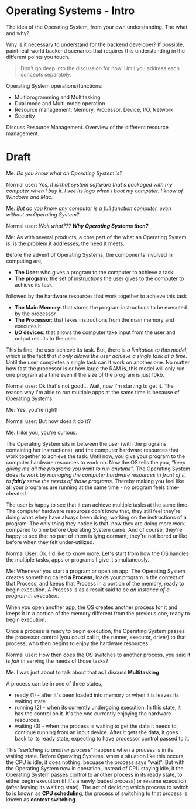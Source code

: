 # Operating Systems - Intro
The idea of the Operating System, from your own understanding. The what and why?

Why is it necessary to understand for the backend developer? If possible, paint real-world backend scenarios that requires this understanding in the different points you touch.

> Don't go deep into the discussion for now. Until you address each concepts separately.

Operating System operations/functions:
- Multiprogramming and Multitasking
- Dual mode and Multi-mode operation
- Resource management: Memory, Processor, Device, I/O, Network
- Security

Discuss Resource Management. Overview of the different resource management.

# Draft
Me: *Do you know what an Operating System is?*

Normal user: *Yes, it is that system software that's packaged with my computer when I buy it. I see its logo when I boot my computer. I know of Windows and Mac.*

Me: *But do you know any computer is a full function computer, even without an Operating System?*

Normal user: _Wait what??? **Why Operating Systems then?**_

Me: As with several products, a core part of the what an Operating System is, is the problem it addresses, the need it meets.

Before the advent of Operating Systems, the components involved in computing are, 
- **The User**: who gives a program to the computer to achieve a task.
- **The program**: the set of instructions the user gives to the computer to achieve its task.

followed by the hardware resources that work together to achieve this task
- **The Main Memory**: that stores the program instructions to be executed by the processor
- **The Processor**: that takes instructions from the main memory and executes it. 
- **I/O devices**: that allows the computer take input from the user and output results to the user.

This is fine, the user achieve its task. But, there is *a limitation to this model*, which is the fact that *it only allows the user achieve a single task at a time*. Until the user completes a single task can it work on another one. No matter how fast the processor is or how large the RAM is, this model will only run one program at a time even if the size of the program is just 10kb.

Normal user: Ok that's not good... Wait, now I'm starting to get it. The reason why I'm able to run multiple apps at the same time is because of Operating Systems.

Me: Yes, you're right!

Normal user: But how does it do it?

Me: I like you, you're curious.

The Operating System sits in between the user (with the programs containing her instructions), and the computer hardware resources that work together to achieve the task. Until now, you give your program to the computer hardware resources to work on. Now the OS tells the you, *"keep giving me all the programs you want to run anytime"*. The Operating System does its work by *managing the computer hardware resources in front of it, to **fairly** serve the needs of those programs*. Thereby making you feel like all your programs are running at the same time - no program feels time-cheated.

The user is happy to see that it can achieve multiple tasks at the same time. The computer hardware resources don't know that, they still feel they're doing what whey have always been doing, working on the instructions of a program. The only thing they notice is that, now they are doing more work compared to time before Operating System came. And of course, they're happy to see that no part of them is lying dormant, they're not bored unlike before when they felt under-utilized.

Normal User: Ok, I'd like to know more. Let's start from how the OS handles the multiple tasks, apps or programs I give it simultaneosly.

Me: Whenever you start a program or open an app. The Operating System creates something called **a Process**, loads your program in the context of that Process, and keeps that Process in a portion of the memory, ready to begin execution. A Process is as a result said to be *an instance of a program in execution*.

When you open another app, the OS creates another process for it and keeps it in a portion of the memory different from the previous one, ready to begin execution.

Once a process is ready to begin execution, the Operating System passes the processor control (you could call it, the runner, executor, driver) to that process, who then begins to enjoy the hardware resources.

Normal user: How then does the OS switches to another process, you said it is *fair* in serving the needs of those tasks?

Me: I was just about to talk about that as I discuss **Multitasking**

A process can be in one of three states, 
- ready (1) - after it's been loaded into memory or when it is leaves its waiting state.
- running (2) - when its currently undergoing execution. In this state, it has the control on it. It's the one currently enjoying the hardware resources.
- waiting (3) - when the process is waiting to get the data it needs to continue running from an input device. After it gets the data, it goes back to its ready state, expecting to have processor control passed to it.

This _"switching to another process"_ happens when a process is in its waiting state. Before Operating Systems, when a situation like this occurs, the CPU is idle, it does nothing, becuase the process says "wait". But with the Operating System now in operation, instead of CPU staying idle, it the Operating System passes control to another process in its ready state, to either begin execution (if it's a newly loaded process) or resume execution (after leaving its waiting state). The act of deciding which process to switch to is known as **CPU scheduling**, the process of switching to that process is known as **context switching**.

